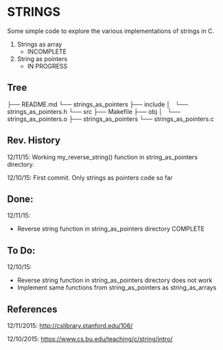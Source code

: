 # STRINGS

Some simple code to explore the various implementations of strings in C. 

1. Strings as array
	- INCOMPLETE
2. String as pointers
	- IN PROGRESS

## Tree

├── README.md
└── strings_as_pointers
    ├── include
	    │   └── strings_as_pointers.h
		    └── src
			        ├── Makefile
					        ├── obj
							        │   └── strings_as_pointers.o
									        ├── strings_as_pointers
											        └── strings_as_pointers.c


## Rev. History
12/11/15:
Working my_reverse_string() function in string_as_pointers directory. 

12/10/15: 
First commit. Only strings as pointers code so far

## Done:
12/11/15:
- Reverse string function in string_as_pointers directory COMPLETE

## To Do:
12/10/15:
- Reverse string function in string_as_pointers directory does not work
- Implement same functions from string_as_pointers as string_as_arrays

## References
12/11/2015:
http://cslibrary.stanford.edu/106/

12/10/2015:
https://www.cs.bu.edu/teaching/c/string/intro/
